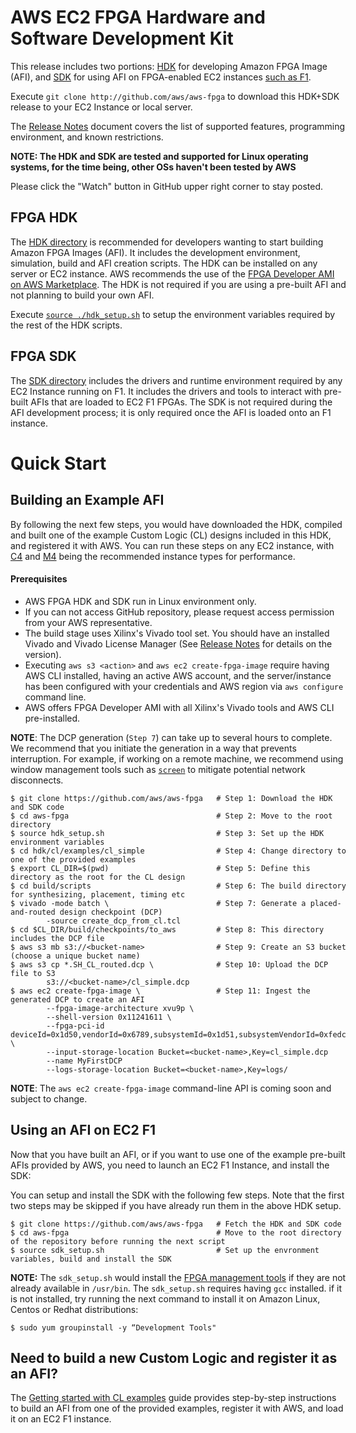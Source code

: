 <span style="display: inline-block;">

# AWS EC2 FPGA Hardware and Software Development Kit

This release includes two portions: [HDK](./hdk) for developing Amazon FPGA Image (AFI),  and [SDK](./sdk) for using AFI on FPGA-enabled EC2 instances [such as F1](https://aws.amazon.com/ec2/instance-types/f1/).

Execute `git clone http://github.com/aws/aws-fpga` to download this HDK+SDK release to your EC2 Instance or local server.

The [Release Notes](./RELEASE_NOTES.md) document covers the list of supported features, programming environment, and known restrictions.

**NOTE: The HDK and SDK are tested and supported for Linux operating systems, for the time being, other OSs haven't been tested by AWS**

Please click the "Watch" button in GitHub upper right corner to stay posted.

## FPGA HDK

The [HDK directory](./hdk) is recommended for developers wanting to start building Amazon FPGA Images (AFI). It includes the development environment, simulation, build and AFI creation scripts.  The HDK can be installed on any server or EC2 instance. AWS recommends the use of the [FPGA Developer AMI on AWS Marketplace](https//aws.amazon.com/marketplace/AmazonFPGAAmi). The HDK is not required if you are using a pre-built AFI and not planning to build your own AFI.

Execute [`source ./hdk_setup.sh`](./hdk_setup.sh) to setup the environment variables required by the rest of the HDK scripts.

## FPGA SDK

The [SDK directory](./sdk) includes the drivers and runtime environment required by any EC2 Instance running on F1. It includes the drivers and tools to interact with pre-built AFIs that are loaded to EC2 F1 FPGAs. The SDK is not required during the AFI development process; it is only required once the AFI is loaded onto an F1 instance.

# Quick Start

## Building an Example AFI

By following the next few steps, you would have downloaded the HDK, compiled and built one of the example Custom Logic (CL) designs included in this HDK, and registered it with AWS.  You can run these steps on any EC2 instance, with [C4](https://aws.amazon.com/ec2/instance-types/) and [M4](https://aws.amazon.com/ec2/instance-types/) being the recommended instance types for performance.

#### Prerequisites
* AWS FPGA HDK and SDK run in Linux environment only.
* If you can not access GitHub repository, please request access permission from your AWS representative.
* The build stage uses Xilinx's Vivado tool set. You should have an installed Vivado and Vivado License Manager (See [Release Notes](./RELEASE_NOTES.md) for details on the version).
* Executing `aws s3 <action>` and `aws ec2 create-fpga-image` require having AWS CLI installed, having an active AWS account, and the server/instance has been configured with your credentials and AWS region via `aws configure` command line.
* AWS offers FPGA Developer AMI with all Xilinx's Vivado tools and AWS CLI pre-installed.

**NOTE**: The DCP generation (`Step 7`) can take up to several hours to complete. 
We recommend that you initiate the generation in a way that prevents interruption. 
For example, if working on a remote machine, we recommend using window management tools such as [`screen`](https://www.gnu.org/software/screen/manual/screen.html) to mitigate potential network disconnects.  

```
$ git clone https://github.com/aws/aws-fpga   # Step 1: Download the HDK and SDK code
$ cd aws-fpga                                 # Step 2: Move to the root directory
$ source hdk_setup.sh                         # Step 3: Set up the HDK environment variables
$ cd hdk/cl/examples/cl_simple                # Step 4: Change directory to one of the provided examples
$ export CL_DIR=$(pwd)                        # Step 5: Define this directory as the root for the CL design
$ cd build/scripts                            # Step 6: The build directory for synthesizing, placement, timing etc
$ vivado -mode batch \                        # Step 7: Generate a placed-and-routed design checkpoint (DCP)
        -source create_dcp_from_cl.tcl
$ cd $CL_DIR/build/checkpoints/to_aws         # Step 8: This directory includes the DCP file
$ ﻿aws s3 mb s3://<bucket-name>                # Step 9: Create an S3 bucket (choose a unique bucket name)
$ aws s3 cp *.SH_CL_routed.dcp \              # Step 10: Upload the DCP file to S3
        s3://<bucket-name>/cl_simple.dcp
$ aws ec2 create-fpga-image \                 # Step 11: Ingest the generated DCP to create an AFI  
        --fpga-image-architecture xvu9p \
        --shell-version 0x11241611 \
        --fpga-pci-id deviceId=0x1d50,vendorId=0x6789,subsystemId=0x1d51,subsystemVendorId=0xfedc \
        --input-storage-location Bucket=<bucket-name>,Key=cl_simple.dcp
        --name MyFirstDCP
        --logs-storage-location Bucket=<bucket-name>,Key=logs/
```

**NOTE**: The `aws ec2 create-fpga-image` command-line API is coming soon and subject to change.

## Using an AFI on EC2 F1

Now that you have built an AFI, or if you want to use one of the example pre-built AFIs provided by AWS, you need to launch an EC2 F1 Instance, and install the SDK:

You can setup and install the SDK with the following few steps.  Note that the first two steps may be skipped if you have already run them in the above HDK setup.

```
$ git clone https://github.com/aws/aws-fpga   # Fetch the HDK and SDK code
$ cd aws-fpga                                 # Move to the root directory of the repository before running the next script
$ source sdk_setup.sh                         # Set up the envronment variables, build and install the SDK
```

**NOTE:** The `sdk_setup.sh` would install the [FPGA management tools](./sdk/management/fpga_image_tools/README.md) if they are not already available in `/usr/bin`. The `sdk_setup.sh` requires having `gcc` installed.  if it is not installed, try running the next command to install it on Amazon Linux, Centos or Redhat distributions:

```
$ sudo yum groupinstall -y “Development Tools"
```

## Need to build a new Custom Logic and register it as an AFI?

The [Getting started with CL examples](./hdk/cl/examples/Getting_Started_With_CL_Examples.md) guide provides step-by-step instructions to build an AFI from one of the provided examples, register it with AWS, and load it on an EC2 F1 instance.

